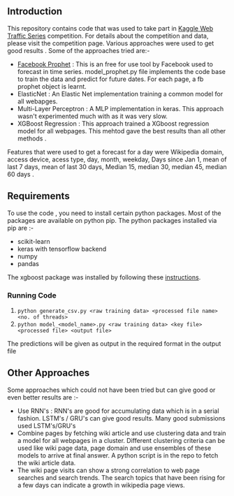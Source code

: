 ## Introduction

This repository contains code that was used to take part in [Kaggle Web Traffic Series](https://www.kaggle.com/c/web-traffic-time-series-forecasting) competition. For details about the competition and data, please visit the competition page. 
Various approaches were used to get good results . Some of the approaches tried are:-

* [Facebook Prophet](https://facebookincubator.github.io/prophet/) : This is an free for use tool by Facebook used to forecast in time series. model_prophet.py file implements the code base to train the data and predict for future dates. For each page, a fb prophet object is learnt.
* ElasticNet : An Elastic Net implementation training a common model for all webapges.
* Multi-Layer Perceptron : A MLP implementation in keras. This approach wasn't experimented much with as it was very slow.
* XGBoost Regression : This approach trained a XGboost regression model for all webpages. This mehtod gave the best results than all other methods .

Features that were used to get a forecast for a day were Wikipedia domain, access device, acess type, day, month, weekday, Days since Jan 1, mean of last 7 days, mean of last 30 days, Median 15, median 30, median 45, median 60 days .


## Requirements
To use the code , you need to install certain python packages. Most of the packages are available on python pip. The python packages installed via pip are :-
* scikit-learn
* keras with tensorflow backend 
* numpy
* pandas

The xgboost package was installed by following these [instructions](https://xgboost.readthedocs.io/en/latest/build.html#python-package-installation). 

### Running Code
1. `python generate_csv.py <raw training data> <processed file name> <no. of threads>`
2. `python model_<model_name>.py <raw training data> <key file> <processed file> <output file>`

The predictions will be given as output in the required format in the output file 

## Other Approaches
Some approaches which could not have been tried but can give good or even better results are :-

* Use RNN's : RNN's are good for accumulating data which is in a serial fashion. LSTM's / GRU's can give good results. Many good submissions used LSTM's/GRU's
* Combine pages by fetching wiki article and use clustering data and train a model for all webpages in a cluster. Different clustering criteria can be used like wiki page data, page domain and use ensembles of these models to arrive at final answer. A python script is in the repo to fetch the wiki article data.
* The wiki page visits can show a strong correlation to web page searches and search trends. The search topics that have been rising for a few days can indicate a growth in wikipedia page views. 

